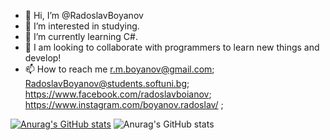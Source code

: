 - 👋 Hi, I’m @RadoslavBoyanov
- 👀 I’m interested in studying.
- 🌱 I’m currently learning C#.
- 💞️ I am looking to collaborate with programmers to learn new things and develop!
- 📫 How to reach me r.m.boyanov@gmail.com; RadoslavBoyanov@students.softuni.bg; https://www.facebook.com/radoslavboianov; https://www.instagram.com/boyanov.radoslav/ ;

[![Anurag's GitHub stats](https://github-readme-stats.vercel.app/api?username=RadoslavBoyanov)](https://github.com/anuraghazra/github-readme-stats)
![Anurag's GitHub stats](https://github-readme-stats.vercel.app/api?username=RadoslavBoyanov&show_icons=true&theme=radical)

<!---
RadoslavBoyanov/RadoslavBoyanov is a ✨ special ✨ repository because its `README.md` (this file) appears on your GitHub profile.
You can click the Preview link to take a look at your changes.
--->
